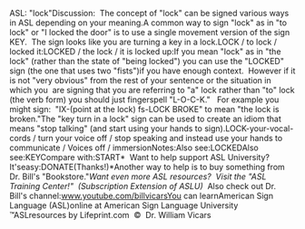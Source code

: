 ASL: "lock"Discussion:  The concept of "lock" can be signed various ways in ASL 
depending on your meaning.A common way to sign "lock" as in "to lock" or "I locked the door" is to use a 
single movement version of the sign KEY.  The sign looks like you are 
turning a key in a lock.LOCK / to lock / locked it:LOCKED / the lock / it is locked up:If you mean "lock" as in "the lock" (rather than the state of "being locked") 
you can use the "LOCKED" sign (the one that uses two "fists")if you have 
enough context.  However if it is not "very obvious" from the rest of 
your sentence or the situation in which you  are signing that you are 
referring to "a" lock rather than "to" lock (the verb form) you should just 
fingerspell "L-O-C-K."   For example you might sign:  "IX-(point 
at the lock) fs-LOCK BROKE" to mean "the lock is broken."The "key turn in a lock" sign can be used to create an idiom that means "stop 
talking" (and start using your hands to sign).LOCK-your-vocal-cords / turn your voice off / stop speaking and instead use your 
hands to communicate / Voices off / immersionNotes:Also see:LOCKEDAlso see:KEYCompare with:START* 
Want to help support ASL University?  It'seasy:DONATE(Thanks!)*Another way to help is to buy something from Dr. Bill's "Bookstore."*Want even more ASL resources?  Visit the "ASL Training Center!"  (Subscription 
Extension of ASLU)*  Also check out Dr. Bill's channel:www.youtube.com/billvicarsYou can learnAmerican Sign Language (ASL)online at American Sign Language University ™ASLresources by Lifeprint.com  ©  Dr. William Vicars
